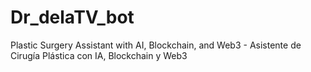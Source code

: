 # Dr_delaTV_bot
Plastic Surgery Assistant with AI, Blockchain, and Web3 - Asistente de Cirugía Plástica con IA, Blockchain y Web3
